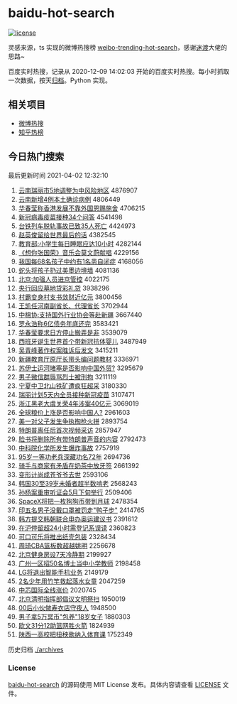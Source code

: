 # baidu-hot-search

[![license](https://img.shields.io/github/license/Arrackisarookie/baidu-hot-search)](https://github.com/Arrackisarookie/baidu-hot-search/blob/master/LICENSE)

灵感来源，ts 实现的微博热搜榜 [weibo-trending-hot-search](https://github.com/justjavac/weibo-trending-hot-search)，感谢[迷渡](https://github.com/justjavac)大佬的思路~

百度实时热搜，记录从 2020-12-09 14:02:03 开始的百度实时热搜。每小时抓取一次数据，按天[归档](./archives)。Python 实现。

## 相关项目
+ [微博热搜](https://github.com/Arrackisarookie/weibo-hot-search)
+ [知乎热榜](https://github.com/Arrackisarookie/zhihu-top-search)

## 今日热门搜索

<!-- Rank Begin -->

最后更新时间 2021-04-02 12:32:10

1. [云南瑞丽市5地调整为中风险地区](http://www.baidu.com/baidu?cl=3&tn=SE_baiduhomet8_jmjb7mjw&rsv_dl=fyb_top&fr=top1000&wd=%D4%C6%C4%CF%C8%F0%C0%F6%CA%D05%B5%D8%B5%F7%D5%FB%CE%AA%D6%D0%B7%E7%CF%D5%B5%D8%C7%F8) 4876907
1. [云南新增4例本土确诊病例](http://www.baidu.com/baidu?cl=3&tn=SE_baiduhomet8_jmjb7mjw&rsv_dl=fyb_top&fr=top1000&wd=%D4%C6%C4%CF%D0%C2%D4%F64%C0%FD%B1%BE%CD%C1%C8%B7%D5%EF%B2%A1%C0%FD) 4806449
1. [华春莹称香港发展不靠外国恩赐施舍](http://www.baidu.com/baidu?cl=3&tn=SE_baiduhomet8_jmjb7mjw&rsv_dl=fyb_top&fr=top1000&wd=%BB%AA%B4%BA%D3%A8%B3%C6%CF%E3%B8%DB%B7%A2%D5%B9%B2%BB%BF%BF%CD%E2%B9%FA%B6%F7%B4%CD%CA%A9%C9%E1) 4706215
1. [新冠病毒疫苗接种34个问答](http://www.baidu.com/baidu?cl=3&tn=SE_baiduhomet8_jmjb7mjw&rsv_dl=fyb_top&fr=top1000&wd=%D0%C2%B9%DA%B2%A1%B6%BE%D2%DF%C3%E7%BD%D3%D6%D634%B8%F6%CE%CA%B4%F0) 4541498
1. [台铁列车脱轨事故已致35人死亡](http://www.baidu.com/baidu?cl=3&tn=SE_baiduhomet8_jmjb7mjw&rsv_dl=fyb_top&fr=top1000&wd=%CC%A8%CC%FA%C1%D0%B3%B5%CD%D1%B9%EC%CA%C2%B9%CA%D2%D1%D6%C235%C8%CB%CB%C0%CD%F6) 4424973
1. [赵英俊留给世界最后的话](http://www.baidu.com/baidu?cl=3&tn=SE_baiduhomet8_jmjb7mjw&rsv_dl=fyb_top&fr=top1000&wd=%D5%D4%D3%A2%BF%A1%C1%F4%B8%F8%CA%C0%BD%E7%D7%EE%BA%F3%B5%C4%BB%B0) 4382545
1. [教育部:小学生每日睡眠应达10小时](http://www.baidu.com/baidu?cl=3&tn=SE_baiduhomet8_jmjb7mjw&rsv_dl=fyb_top&fr=top1000&wd=%BD%CC%D3%FD%B2%BF%3A%D0%A1%D1%A7%C9%FA%C3%BF%C8%D5%CB%AF%C3%DF%D3%A6%B4%EF10%D0%A1%CA%B1) 4282144
1. [《想你张国荣》音乐会莫文蔚献唱](http://www.baidu.com/baidu?cl=3&tn=SE_baiduhomet8_jmjb7mjw&rsv_dl=fyb_top&fr=top1000&wd=%A1%B6%CF%EB%C4%E3%D5%C5%B9%FA%C8%D9%A1%B7%D2%F4%C0%D6%BB%E1%C4%AA%CE%C4%CE%B5%CF%D7%B3%AA) 4229156
1. [我国每68名孩子中约有1名患自闭症](http://www.baidu.com/baidu?cl=3&tn=SE_baiduhomet8_jmjb7mjw&rsv_dl=fyb_top&fr=top1000&wd=%CE%D2%B9%FA%C3%BF68%C3%FB%BA%A2%D7%D3%D6%D0%D4%BC%D3%D01%C3%FB%BB%BC%D7%D4%B1%D5%D6%A2) 4168056
1. [蛇头将孩子扔过美墨边境墙](http://www.baidu.com/baidu?cl=3&tn=SE_baiduhomet8_jmjb7mjw&rsv_dl=fyb_top&fr=top1000&wd=%C9%DF%CD%B7%BD%AB%BA%A2%D7%D3%C8%D3%B9%FD%C3%C0%C4%AB%B1%DF%BE%B3%C7%BD) 4081136
1. [北京:加强人员进京管控](http://www.baidu.com/baidu?cl=3&tn=SE_baiduhomet8_jmjb7mjw&rsv_dl=fyb_top&fr=top1000&wd=%B1%B1%BE%A9%3A%BC%D3%C7%BF%C8%CB%D4%B1%BD%F8%BE%A9%B9%DC%BF%D8) 4022175
1. [央行回应墓地贷彩礼贷](http://www.baidu.com/baidu?cl=3&tn=SE_baiduhomet8_jmjb7mjw&rsv_dl=fyb_top&fr=top1000&wd=%D1%EB%D0%D0%BB%D8%D3%A6%C4%B9%B5%D8%B4%FB%B2%CA%C0%F1%B4%FB) 3938296
1. [村霸变身村支书敛财近亿元](http://www.baidu.com/baidu?cl=3&tn=SE_baiduhomet8_jmjb7mjw&rsv_dl=fyb_top&fr=top1000&wd=%B4%E5%B0%D4%B1%E4%C9%ED%B4%E5%D6%A7%CA%E9%C1%B2%B2%C6%BD%FC%D2%DA%D4%AA) 3800456
1. [王凯任河南副省长、代理省长](http://www.baidu.com/baidu?cl=3&tn=SE_baiduhomet8_jmjb7mjw&rsv_dl=fyb_top&fr=top1000&wd=%CD%F5%BF%AD%C8%CE%BA%D3%C4%CF%B8%B1%CA%A1%B3%A4%A1%A2%B4%FA%C0%ED%CA%A1%B3%A4) 3702944
1. [中棉协:支持国外行业协会等赴新疆](http://www.baidu.com/baidu?cl=3&tn=SE_baiduhomet8_jmjb7mjw&rsv_dl=fyb_top&fr=top1000&wd=%D6%D0%C3%DE%D0%AD%3A%D6%A7%B3%D6%B9%FA%CD%E2%D0%D0%D2%B5%D0%AD%BB%E1%B5%C8%B8%B0%D0%C2%BD%AE) 3667440
1. [罗永浩称6亿债务年底还完](http://www.baidu.com/baidu?cl=3&tn=SE_baiduhomet8_jmjb7mjw&rsv_dl=fyb_top&fr=top1000&wd=%C2%DE%D3%C0%BA%C6%B3%C66%D2%DA%D5%AE%CE%F1%C4%EA%B5%D7%BB%B9%CD%EA) 3583421
1. [华春莹要求日方停止搬弄是非](http://www.baidu.com/baidu?cl=3&tn=SE_baiduhomet8_jmjb7mjw&rsv_dl=fyb_top&fr=top1000&wd=%BB%AA%B4%BA%D3%A8%D2%AA%C7%F3%C8%D5%B7%BD%CD%A3%D6%B9%B0%E1%C5%AA%CA%C7%B7%C7) 3539079
1. [西班牙诞生世界首个带新冠抗体婴儿](http://www.baidu.com/baidu?cl=3&tn=SE_baiduhomet8_jmjb7mjw&rsv_dl=fyb_top&fr=top1000&wd=%CE%F7%B0%E0%D1%C0%B5%AE%C9%FA%CA%C0%BD%E7%CA%D7%B8%F6%B4%F8%D0%C2%B9%DA%BF%B9%CC%E5%D3%A4%B6%F9) 3487949
1. [吴青峰著作权案胜诉后发文](http://www.baidu.com/baidu?cl=3&tn=SE_baiduhomet8_jmjb7mjw&rsv_dl=fyb_top&fr=top1000&wd=%CE%E2%C7%E0%B7%E5%D6%F8%D7%F7%C8%A8%B0%B8%CA%A4%CB%DF%BA%F3%B7%A2%CE%C4) 3415211
1. [新疆教育厅原厅长带头编问题教材](http://www.baidu.com/baidu?cl=3&tn=SE_baiduhomet8_jmjb7mjw&rsv_dl=fyb_top&fr=top1000&wd=%D0%C2%BD%AE%BD%CC%D3%FD%CC%FC%D4%AD%CC%FC%B3%A4%B4%F8%CD%B7%B1%E0%CE%CA%CC%E2%BD%CC%B2%C4) 3336971
1. [苏伊士运河堵塞是否影响中国外贸?](http://www.baidu.com/baidu?cl=3&tn=SE_baiduhomet8_jmjb7mjw&rsv_dl=fyb_top&fr=top1000&wd=%CB%D5%D2%C1%CA%BF%D4%CB%BA%D3%B6%C2%C8%FB%CA%C7%B7%F1%D3%B0%CF%EC%D6%D0%B9%FA%CD%E2%C3%B3%3F) 3295679
1. [男子微信群辱骂烈士被刑拘](http://www.baidu.com/baidu?cl=3&tn=SE_baiduhomet8_jmjb7mjw&rsv_dl=fyb_top&fr=top1000&wd=%C4%D0%D7%D3%CE%A2%D0%C5%C8%BA%C8%E8%C2%EE%C1%D2%CA%BF%B1%BB%D0%CC%BE%D0) 3211119
1. [宁夏中卫北山铁矿遭疯狂超采](http://www.baidu.com/baidu?cl=3&tn=SE_baiduhomet8_jmjb7mjw&rsv_dl=fyb_top&fr=top1000&wd=%C4%FE%CF%C4%D6%D0%CE%C0%B1%B1%C9%BD%CC%FA%BF%F3%D4%E2%B7%E8%BF%F1%B3%AC%B2%C9) 3180330
1. [瑞丽计划5天内全员接种新冠疫苗](http://www.baidu.com/baidu?cl=3&tn=SE_baiduhomet8_jmjb7mjw&rsv_dl=fyb_top&fr=top1000&wd=%C8%F0%C0%F6%BC%C6%BB%AE5%CC%EC%C4%DA%C8%AB%D4%B1%BD%D3%D6%D6%D0%C2%B9%DA%D2%DF%C3%E7) 3107471
1. [浙江黑老大虞关荣4年涉案40亿元](http://www.baidu.com/baidu?cl=3&tn=SE_baiduhomet8_jmjb7mjw&rsv_dl=fyb_top&fr=top1000&wd=%D5%E3%BD%AD%BA%DA%C0%CF%B4%F3%D3%DD%B9%D8%C8%D94%C4%EA%C9%E6%B0%B840%D2%DA%D4%AA) 3069019
1. [全球粮价上涨是否影响中国人?](http://www.baidu.com/baidu?cl=3&tn=SE_baiduhomet8_jmjb7mjw&rsv_dl=fyb_top&fr=top1000&wd=%C8%AB%C7%F2%C1%B8%BC%DB%C9%CF%D5%C7%CA%C7%B7%F1%D3%B0%CF%EC%D6%D0%B9%FA%C8%CB%3F) 2961603
1. [美一对父子发生争执掏枪火拼](http://www.baidu.com/baidu?cl=3&tn=SE_baiduhomet8_jmjb7mjw&rsv_dl=fyb_top&fr=top1000&wd=%C3%C0%D2%BB%B6%D4%B8%B8%D7%D3%B7%A2%C9%FA%D5%F9%D6%B4%CC%CD%C7%B9%BB%F0%C6%B4) 2893754
1. [特朗普离任后首次视频采访](http://www.baidu.com/baidu?cl=3&tn=SE_baiduhomet8_jmjb7mjw&rsv_dl=fyb_top&fr=top1000&wd=%CC%D8%C0%CA%C6%D5%C0%EB%C8%CE%BA%F3%CA%D7%B4%CE%CA%D3%C6%B5%B2%C9%B7%C3) 2857947
1. [脸书将删除所有带特朗普声音的内容](http://www.baidu.com/baidu?cl=3&tn=SE_baiduhomet8_jmjb7mjw&rsv_dl=fyb_top&fr=top1000&wd=%C1%B3%CA%E9%BD%AB%C9%BE%B3%FD%CB%F9%D3%D0%B4%F8%CC%D8%C0%CA%C6%D5%C9%F9%D2%F4%B5%C4%C4%DA%C8%DD) 2792473
1. [中科院化学所发生爆炸事故](http://www.baidu.com/baidu?cl=3&tn=SE_baiduhomet8_jmjb7mjw&rsv_dl=fyb_top&fr=top1000&wd=%D6%D0%BF%C6%D4%BA%BB%AF%D1%A7%CB%F9%B7%A2%C9%FA%B1%AC%D5%A8%CA%C2%B9%CA) 2757919
1. [95岁一等功老兵深藏功名72年](http://www.baidu.com/baidu?cl=3&tn=SE_baiduhomet8_jmjb7mjw&rsv_dl=fyb_top&fr=top1000&wd=95%CB%EA%D2%BB%B5%C8%B9%A6%C0%CF%B1%F8%C9%EE%B2%D8%B9%A6%C3%FB72%C4%EA) 2694736
1. [骑手与商家有矛盾在奶茶中放牙签](http://www.baidu.com/baidu?cl=3&tn=SE_baiduhomet8_jmjb7mjw&rsv_dl=fyb_top&fr=top1000&wd=%C6%EF%CA%D6%D3%EB%C9%CC%BC%D2%D3%D0%C3%AC%B6%DC%D4%DA%C4%CC%B2%E8%D6%D0%B7%C5%D1%C0%C7%A9) 2661392
1. [变形计尚成苍爷爷去世](http://www.baidu.com/baidu?cl=3&tn=SE_baiduhomet8_jmjb7mjw&rsv_dl=fyb_top&fr=top1000&wd=%B1%E4%D0%CE%BC%C6%C9%D0%B3%C9%B2%D4%D2%AF%D2%AF%C8%A5%CA%C0) 2593106
1. [韩国30至39岁未婚者超半数啃老](http://www.baidu.com/baidu?cl=3&tn=SE_baiduhomet8_jmjb7mjw&rsv_dl=fyb_top&fr=top1000&wd=%BA%AB%B9%FA30%D6%C139%CB%EA%CE%B4%BB%E9%D5%DF%B3%AC%B0%EB%CA%FD%BF%D0%C0%CF) 2568243
1. [孙杨案重审听证会5月下旬举行](http://www.baidu.com/baidu?cl=3&tn=SE_baiduhomet8_jmjb7mjw&rsv_dl=fyb_top&fr=top1000&wd=%CB%EF%D1%EE%B0%B8%D6%D8%C9%F3%CC%FD%D6%A4%BB%E15%D4%C2%CF%C2%D1%AE%BE%D9%D0%D0) 2509406
1. [SpaceX将把一枚狗狗币带到月球](http://www.baidu.com/baidu?cl=3&tn=SE_baiduhomet8_jmjb7mjw&rsv_dl=fyb_top&fr=top1000&wd=SpaceX%BD%AB%B0%D1%D2%BB%C3%B6%B9%B7%B9%B7%B1%D2%B4%F8%B5%BD%D4%C2%C7%F2) 2478354
1. [印五名男子没戴口罩被罚走"鸭子步"](http://www.baidu.com/baidu?cl=3&tn=SE_baiduhomet8_jmjb7mjw&rsv_dl=fyb_top&fr=top1000&wd=%D3%A1%CE%E5%C3%FB%C4%D0%D7%D3%C3%BB%B4%F7%BF%DA%D5%D6%B1%BB%B7%A3%D7%DF%22%D1%BC%D7%D3%B2%BD%22) 2414765
1. [韩方提交韩朝联合申办奥运建议书](http://www.baidu.com/baidu?cl=3&tn=SE_baiduhomet8_jmjb7mjw&rsv_dl=fyb_top&fr=top1000&wd=%BA%AB%B7%BD%CC%E1%BD%BB%BA%AB%B3%AF%C1%AA%BA%CF%C9%EA%B0%EC%B0%C2%D4%CB%BD%A8%D2%E9%CA%E9) 2391612
1. [在沪停留超24小时需登记系误读](http://www.baidu.com/baidu?cl=3&tn=SE_baiduhomet8_jmjb7mjw&rsv_dl=fyb_top&fr=top1000&wd=%D4%DA%BB%A6%CD%A3%C1%F4%B3%AC24%D0%A1%CA%B1%D0%E8%B5%C7%BC%C7%CF%B5%CE%F3%B6%C1) 2360823
1. [可口可乐将推出纸壳包装](http://www.baidu.com/baidu?cl=3&tn=SE_baiduhomet8_jmjb7mjw&rsv_dl=fyb_top&fr=top1000&wd=%BF%C9%BF%DA%BF%C9%C0%D6%BD%AB%CD%C6%B3%F6%D6%BD%BF%C7%B0%FC%D7%B0) 2328434
1. [周琦CBA篮板数超越姚明](http://www.baidu.com/baidu?cl=3&tn=SE_baiduhomet8_jmjb7mjw&rsv_dl=fyb_top&fr=top1000&wd=%D6%DC%E7%F9CBA%C0%BA%B0%E5%CA%FD%B3%AC%D4%BD%D2%A6%C3%F7) 2256678
1. [北京健身房设7天冷静期](http://www.baidu.com/baidu?cl=3&tn=SE_baiduhomet8_jmjb7mjw&rsv_dl=fyb_top&fr=top1000&wd=%B1%B1%BE%A9%BD%A1%C9%ED%B7%BF%C9%E87%CC%EC%C0%E4%BE%B2%C6%DA) 2199927
1. [广州一区招50名博士当中小学教师](http://www.baidu.com/baidu?cl=3&tn=SE_baiduhomet8_jmjb7mjw&rsv_dl=fyb_top&fr=top1000&wd=%B9%E3%D6%DD%D2%BB%C7%F8%D5%D050%C3%FB%B2%A9%CA%BF%B5%B1%D6%D0%D0%A1%D1%A7%BD%CC%CA%A6) 2198458
1. [LG将退出智能手机业务](http://www.baidu.com/baidu?cl=3&tn=SE_baiduhomet8_jmjb7mjw&rsv_dl=fyb_top&fr=top1000&wd=LG%BD%AB%CD%CB%B3%F6%D6%C7%C4%DC%CA%D6%BB%FA%D2%B5%CE%F1) 2149179
1. [2名少年用竹竿救起落水女童](http://www.baidu.com/baidu?cl=3&tn=SE_baiduhomet8_jmjb7mjw&rsv_dl=fyb_top&fr=top1000&wd=2%C3%FB%C9%D9%C4%EA%D3%C3%D6%F1%B8%CD%BE%C8%C6%F0%C2%E4%CB%AE%C5%AE%CD%AF) 2047259
1. [中芯国际全线涨价](http://www.baidu.com/baidu?cl=3&tn=SE_baiduhomet8_jmjb7mjw&rsv_dl=fyb_top&fr=top1000&wd=%D6%D0%D0%BE%B9%FA%BC%CA%C8%AB%CF%DF%D5%C7%BC%DB) 2020745
1. [北京清明指挥部倡议文明祭扫](http://www.baidu.com/baidu?cl=3&tn=SE_baiduhomet8_jmjb7mjw&rsv_dl=fyb_top&fr=top1000&wd=%B1%B1%BE%A9%C7%E5%C3%F7%D6%B8%BB%D3%B2%BF%B3%AB%D2%E9%CE%C4%C3%F7%BC%C0%C9%A8) 1950019
1. [00后小伙做寿衣店守夜人](http://www.baidu.com/baidu?cl=3&tn=SE_baiduhomet8_jmjb7mjw&rsv_dl=fyb_top&fr=top1000&wd=00%BA%F3%D0%A1%BB%EF%D7%F6%CA%D9%D2%C2%B5%EA%CA%D8%D2%B9%C8%CB) 1948500
1. [男子拿5万冥币"包养"18岁女子](http://www.baidu.com/baidu?cl=3&tn=SE_baiduhomet8_jmjb7mjw&rsv_dl=fyb_top&fr=top1000&wd=%C4%D0%D7%D3%C4%C35%CD%F2%DA%A4%B1%D2%22%B0%FC%D1%F8%2218%CB%EA%C5%AE%D7%D3) 1880303
1. [欧文31分12助篮网胜火箭](http://www.baidu.com/baidu?cl=3&tn=SE_baiduhomet8_jmjb7mjw&rsv_dl=fyb_top&fr=top1000&wd=%C5%B7%CE%C431%B7%D612%D6%FA%C0%BA%CD%F8%CA%A4%BB%F0%BC%FD) 1824939
1. [陕西一高校把扭秧歌纳入体育课](http://www.baidu.com/baidu?cl=3&tn=SE_baiduhomet8_jmjb7mjw&rsv_dl=fyb_top&fr=top1000&wd=%C9%C2%CE%F7%D2%BB%B8%DF%D0%A3%B0%D1%C5%A4%D1%ED%B8%E8%C4%C9%C8%EB%CC%E5%D3%FD%BF%CE) 1752349
<!-- Rank End -->

历史归档 [./archives](./archives)

### License

[baidu-hot-search](https://github.com/Arrackisarookie/baidu-hot-search) 的源码使用 MIT License 发布。具体内容请查看 [LICENSE](./LICENSE) 文件。
